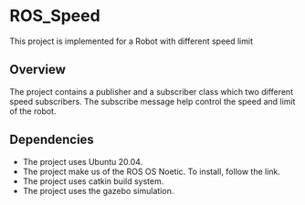 # ROS_Speed
This project is implemented for a Robot with different speed limit

## Overview
The project contains a publisher and a subscriber class which two different speed subscribers. The subscribe message help control the speed and limit of the robot.

## Dependencies
* The project uses Ubuntu 20.04.
* The project make us of the ROS OS Noetic. To install, follow the link.
* The project uses catkin build system.
* The project uses the gazebo simulation.
